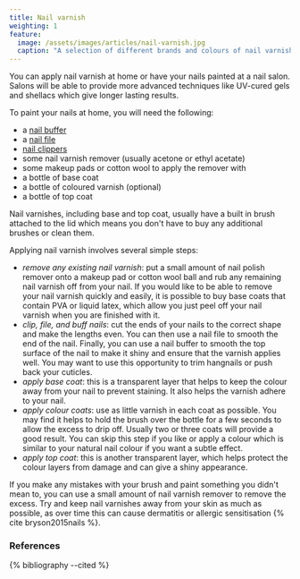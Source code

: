 ```yaml
---
title: Nail varnish
weighting: 1
feature:
  image: /assets/images/articles/nail-varnish.jpg
  caption: "A selection of different brands and colours of nail varnish"
---
```


You can apply nail varnish at home or have your nails painted at a nail salon. Salons will be able to provide more advanced techniques like UV-cured gels and shellacs which give longer lasting results.

To paint your nails at home, you will need the following:

- a [nail buffer](https://en.wikipedia.org/wiki/Nail_buffing)
- a [nail file](https://en.wikipedia.org/wiki/Nail_file)
- [nail clippers](https://en.wikipedia.org/wiki/Nail_clipper)
- some nail varnish remover (usually acetone or ethyl acetate)
- some makeup pads or cotton wool to apply the remover with
- a bottle of base coat
- a bottle of coloured varnish (optional)
- a bottle of top coat

Nail varnishes, including base and top coat,  usually have a built in brush attached to the lid which means you don't have to buy any additional brushes or clean them.

Applying nail varnish involves several simple steps:

- *remove any existing nail varnish*: put a small amount of nail polish remover onto a makeup pad or cotton wool ball and rub any remaining nail varnish off from your nail. If you would like to be able to remove your nail varnish quickly and easily, it is possible to buy base coats that contain PVA or liquid latex, which allow you just peel off your nail varnish when you are finished with it.
- *clip, file, and buff nails*: cut the ends of your nails to the correct shape and make the lengths even. You can then use a nail file to smooth the end of the nail. Finally, you can use a nail buffer to smooth the top surface of the nail to make it shiny and ensure that the varnish applies well. You may want to use this opportunity to trim hangnails or push back your cuticles.
- *apply base coat*: this is a transparent layer that helps to keep the colour away from your nail to prevent staining. It also helps the varnish adhere to your nail.
- *apply colour coats*: use as little varnish in each coat as possible. You may find it helps to hold the brush over the bottle for a few seconds to allow the excess to drip off. Usually two or three coats will provide a good result. You can skip this step if you like or apply a colour which is similar to your natural nail colour if you want a subtle effect.
- *apply top coat*: this is another transparent layer, which helps protect the colour layers from damage and can give a shiny appearance.

If you make any mistakes with your brush and paint something you didn't mean to, you can use a small amount of nail varnish remover to remove the excess. Try and keep nail varnishes away from your skin as much as possible, as over time this can cause dermatitis or allergic sensitisation {% cite bryson2015nails %}.

### References

{% bibliography --cited %}
